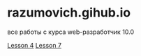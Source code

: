 # razumovich.gihub.io
все работы с курса web-разработчик 10.0


 [Lesson 4](https://classicart54.github.io/razumovich.gihub.io/lesson%204/index.html "kkk")
 [Lesson 7](https://classicart54.github.io/razumovich.gihub.io/lesson%207/index.html)
 []()
